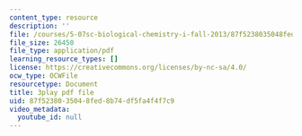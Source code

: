 ```yaml
---
content_type: resource
description: ''
file: /courses/5-07sc-biological-chemistry-i-fall-2013/87f5238035048fed8b74df5fa4f4f7c9_0XAJIHttCNs.pdf
file_size: 26450
file_type: application/pdf
learning_resource_types: []
license: https://creativecommons.org/licenses/by-nc-sa/4.0/
ocw_type: OCWFile
resourcetype: Document
title: 3play pdf file
uid: 87f52380-3504-8fed-8b74-df5fa4f4f7c9
video_metadata:
  youtube_id: null
---
```

